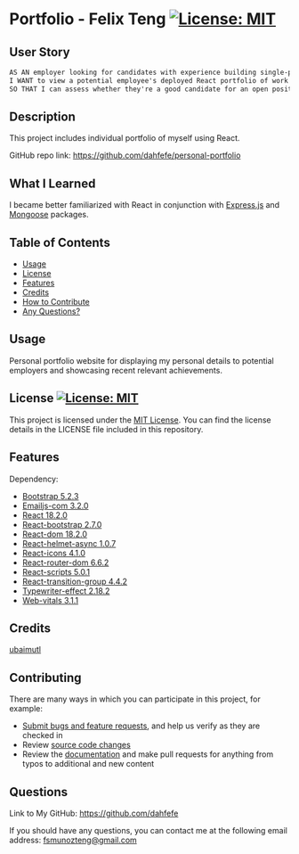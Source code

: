 # Portfolio - Felix Teng  [![License: MIT](https://img.shields.io/badge/License-MIT-yellow.svg)](https://opensource.org/licenses/MIT)

## User Story

```md
AS AN employer looking for candidates with experience building single-page applications
I WANT to view a potential employee's deployed React portfolio of work samples
SO THAT I can assess whether they're a good candidate for an open position
```

## Description

This project includes individual portfolio of myself using React. 

GitHub repo link: https://github.com/dahfefe/personal-portfolio

## What I Learned
  
I became better familiarized with React in conjunction with [Express.js](https://www.npmjs.com/package/express) and [Mongoose](https://www.npmjs.com/package/mongoose) packages.

## Table of Contents

- [Usage](#usage)
- [License](#license)
- [Features](#features)
- [Credits](#credits)
- [How to Contribute](#contributing)
- [Any Questions?](#questions)

## Usage

Personal portfolio website for displaying my personal details to potential employers and showcasing recent relevant achievements. 

## License [![License: MIT](https://img.shields.io/badge/License-MIT-yellow.svg)](https://opensource.org/licenses/MIT)

This project is licensed under the [MIT License](https://opensource.org/license/mit). You can find the license details in the LICENSE file included in this repository.

## Features
  
Dependency: 
- [Bootstrap 5.2.3](https://www.npmjs.com/package/bootstrap)
- [Emailjs-com 3.2.0](https://www.npmjs.com/package/emailjs)
- [React 18.2.0](https://www.npmjs.com/package/react)
- [React-bootstrap 2.7.0](https://www.npmjs.com/package/react-bootstrap)
- [React-dom 18.2.0](https://www.npmjs.com/package/react-dom)
- [React-helmet-async 1.0.7](https://www.npmjs.com/package/react-helmet-async)
- [React-icons 4.1.0](https://www.npmjs.com/package/react-icons)
- [React-router-dom 6.6.2](https://www.npmjs.com/package/react-router-dom)
- [React-scripts 5.0.1](https://www.npmjs.com/package/react-scripts)
- [React-transition-group 4.4.2](https://www.npmjs.com/package/react-transition-group)
- [Typewriter-effect 2.18.2](https://www.npmjs.com/package/typewriter-effect)
- [Web-vitals 3.1.1](https://www.npmjs.com/package/web-vitals)

## Credits

[ubaimutl](https://github.com/ubaimutl/react-portfolio)

## Contributing

There are many ways in which you can participate in this project, for example:

* [Submit bugs and feature requests](https://github.com/dahfefe/employee-management-database-tool/issues), and help us verify as they are checked in
* Review [source code changes](https://github.com/dahfefe/employee-management-database-tool/pulls)
* Review the [documentation](https://github.com/microsoft/vscode-docs) and make pull requests for anything from typos to additional and new content

## Questions
  
Link to My GitHub: https://github.com/dahfefe

If you should have any questions, you can contact me at the following email address: fsmunozteng@gmail.com
